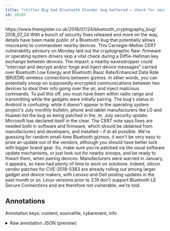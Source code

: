 ```yaml
---
title: "<title> Big bad Bluetooth blunder bug battered – check for security fixes </title>"
id: 10185
---
```


<title> Big bad Bluetooth blunder bug battered – check for security fixes </title>
<source> https://www.theregister.co.uk/2018/07/24/bluetooth_cryptography_bug/ </source>
<date> 2018_07_24 </date>
<text>
With a bunch of security fixes released and more on the way, details have been made public of a Bluetooth bug that potentially allows miscreants to commandeer nearby devices.
This Carnegie-Mellon CERT vulnerability advisory on Monday laid out the cryptographic flaw: firmware or operating system drivers skip a vital check during a Diffie-Hellman key exchange between devices.
The impact: a nearby eavesdropper could “intercept and decrypt and/or forge and inject device messages” carried over Bluetooth Low Energy and Bluetooth Basic Rate/Enhanced Data Rate (BR/EDR) wireless connections between gizmos.
In other words, you can potentially snoop on supposedly encrypted communications between two devices to steal their info going over the air, and inject malicious commands. To pull this off, you must have been within radio range and transmitting while the gadgets were initially pairing.
The bug's status in Android is confusing: while it doesn't appear in the operating system project's July monthly bulletin, phone and tablet manufacturers like LG and Huawei list the bug as being patched in the, er, July security update. Microsoft has declared itself in the clear.
The CERT note says fixes are needed both in software and firmware, which should be obtained from manufacturers and developers, and installed – if at all possible. We're guessing for random small-time Bluetooth gizmos, it won't be very easy to prise an update out of the vendors, although you should have better luck with bigger brand gear.
So, make sure you're patched via the usual software update mechanisms, or just look out for nearby snoops, and be ready to thwart them, when pairing devices. Manufacturers were warned in January, it appears, so have had plenty of time to work on solutions.
Indeed, silicon vendor patches for CVE-2018-5383 are already rolling out among larger gadget and device makers, with Lenovo and Dell posting updates in the past month or so.
Linux versions prior to 3.19 don't support Bluetooth LE Secure Connections and are therefore not vulnerable, we're told.
</text>



## Annotations

Annotation keys: content, sourcefile, cyberevent, info

<details>
<summary>Raw annotation JSON (preview)</summary>

```json
{
  "content": "With a bunch of security fixes released and more on the way, details have been made public of a Bluetooth bug that potentially allows miscreants to commandeer nearby devices. This Carnegie-Mellon CERT vulnerability advisory on Monday laid out the cryptographic flaw: firmware or operating system drivers skip a vital check during a Diffie-Hellman key exchange between devices. The impact: a nearby eavesdropper could \u201cintercept and decrypt and/or forge and inject device messages\u201d carried over Bluetooth Low Energy and Bluetooth Basic Rate/Enhanced Data Rate (BR/EDR) wireless connections between gizmos. In other words, you can potentially snoop on supposedly encrypted communications between two devices to steal their info going over the air, and inject malicious commands. To pull this off, you must have been within radio range and transmitting while the gadgets were initially pairing. The bug's status in Android is confusing: while it doesn't appear in the operating system project's July monthly bulletin, phone and tablet manufacturers like LG and Huawei list the bug as being patched in the, er, July security update. Microsoft has declared itself in the clear. The CERT note says fixes are needed both in software and firmware, which should be obtained from manufacturers and developers, and installed \u2013 if at all possible. We're guessing for random small-time Bluetooth gizmos, it won't be very easy to prise an update out of the vendors, although you should have better luck with bigger brand gear. So, make sure you're patched via the usual software update mechanisms, or just look out for nearby snoops, and be ready to thwart them, when pairing devices. Manufacturers were warned in January, it appears, so have had plenty of time to work on solutions. Indeed, silicon vendor patches for CVE-2018-5383 are already rolling out among larger gadget and device makers, with Lenovo and Dell posting updates in the past month or so. Linux versions prior to 3.19 don't support Bluetooth LE Secure Connections and are therefore not vulnerable, we're told.",
  "sourcefile": "10185.txt",
  "cyberevent": {
    "hopper": [
      {
        "index": 0,
        "relation": "Same",
        "events": [
          {
            "index": "E2",
            "type": "Vulnerability-related",
            "realis": "Actual",
            "nugget": {
              "startOffset": 69,
              "index": "T4",
              "endOffset": 90,
              "text": "have been made public"
            },
            "argument": [
              {
                "index": "T3",
                "text": "a Bluetooth bug",
                "endOffset": 109,
                "role": {
                  "type": "Vulnerability"
                },
                "startOffset": 94,
                "type": "Vulnerability"
              }
            ],
            "subtype": "DiscoverVulnerability"
          },
          {
            "index": "E3",
            "type": "Vulnerability-related",
            "realis": "Actual",
            "nugget": {
              "startOffset": 234,
              "index": "T6",
              "endOffset": 242,
              "text": "laid out"
            },
            "argument": [
              {
                "index": "T8",
                "text": "Monday",
                "endOffset": 233,
                "role": {
                  "type": "Time"
                },
                "startOffset": 227,
                "type": "Time"
              },
              {
                "index": "T7",
                "external_reference": {
                  "dbpediaURI": "http://dbpedia.org/resource/Carnegie_Mellon_University",
                  "wikidataid": "Q190080"
                },
                "endOffset": 223,
                "role": {
                  "type": "Discoverer"
                },
                "text": "This Carnegie-Mellon CERT vulnerability advisory",
                "startOffset": 175,
            
```
</details>
